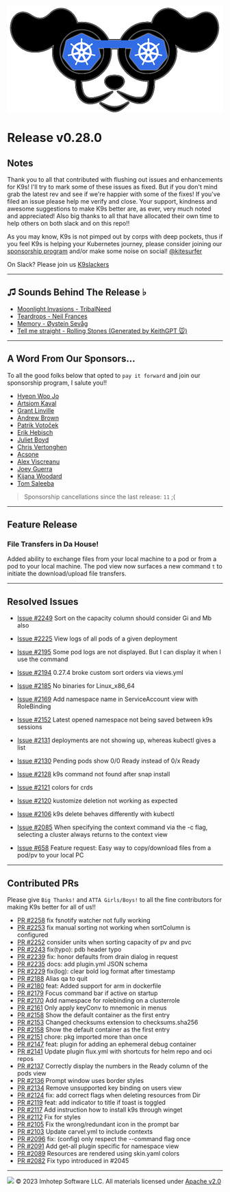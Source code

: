 <img src="https://raw.githubusercontent.com/derailed/k9s/master/assets/k9s.png" align="center" width="800" height="auto"/>

# Release v0.28.0

## Notes

Thank you to all that contributed with flushing out issues and enhancements for K9s! I'll try to mark some of these issues as fixed. But if you don't mind grab the latest rev and see if we're happier with some of the fixes! If you've filed an issue please help me verify and close. Your support, kindness and awesome suggestions to make K9s better are, as ever, very much noted and appreciated! Also big thanks to all that have allocated their own time to help others on both slack and on this repo!!

As you may know, K9s is not pimped out by corps with deep pockets, thus if you feel K9s is helping your Kubernetes journey, please consider joining our [sponsorship program](https://github.com/sponsors/derailed) and/or make some noise on social! [@kitesurfer](https://twitter.com/kitesurfer)

On Slack? Please join us [K9slackers](https://join.slack.com/t/k9sers/shared_invite/enQtOTA5MDEyNzI5MTU0LWQ1ZGI3MzliYzZhZWEyNzYxYzA3NjE0YTk1YmFmNzViZjIyNzhkZGI0MmJjYzhlNjdlMGJhYzE2ZGU1NjkyNTM)

---

## ♫ Sounds Behind The Release ♭

* [Moonlight Invasions - TribalNeed](https://www.youtube.com/watch?v=mJBnMSNIJL4&list=RDmJBnMSNIJL4&start_radio=1)
* [Teardrops - Neil Frances](https://www.youtube.com/watch?v=823_KoZr4mo)
* [Memory - Øystein Sevåg](https://www.youtube.com/watch?v=GKEM6lgkogY)
* [Tell me straight - Rolling Stones (Generated by KeithGPT 🐭)](https://www.youtube.com/watch?v=YxcxLi-Ld3E)

---

## A Word From Our Sponsors...

To all the good folks below that opted to `pay it forward` and join our sponsorship program, I salute you!!

* [Hyeon Woo Jo](https://github.com/dokdo2013)
* [Artsiom Kaval](https://github.com/lezeroq)
* [Grant Linville](https://github.com/g-linville)
* [Andrew Brown](https://github.com/andrew-werdna)
* [Patrik Votoček](https://github.com/Vrtak-CZ)
* [Erik Hebisch](https://github.com/flegelleicht)
* [Juliet Boyd](https://github.com/julietrb1)
* [Chris Vertonghen](https://github.com/chrisv)
* [Acsone](https://github.com/acsone)
* [Alex Viscreanu](https://github.com/aexvir)
* [Joey Guerra](https://github.com/joeyguerra)
* [Kijana Woodard](https://github.com/kijanawoodard)
* [Tom Saleeba](https://github.com/tomsaleeba)

> Sponsorship cancellations since the last release: `11` ;(

---

## Feature Release

### File Transfers in Da House!

Added ability to exchange files from your local machine to a pod or from a pod to your local machine. The pod view now surfaces a new command `t` to initiate the download/upload file transfers.

---

## Resolved Issues

* [Issue #2249](https://github.com/derailed/k9s/issues/2249) Sort on the capacity column should consider Gi and Mb also
* [Issue #2225](https://github.com/derailed/k9s/issues/2225) View logs of all pods of a given deployment
* [Issue #2195](https://github.com/derailed/k9s/issues/2195) Some pod logs are not displayed. But I can display it when I use the command

* [Issue #2194](https://github.com/derailed/k9s/issues/2194) 0.27.4 broke custom sort orders via views.yml
* [Issue #2185](https://github.com/derailed/k9s/issues/2185) No binaries for Linux_x86_64
* [Issue #2169](https://github.com/derailed/k9s/issues/2169) Add namespace name in ServiceAccount view with RoleBinding
* [Issue #2152](https://github.com/derailed/k9s/issues/2152) Latest opened namespace not being saved between k9s sessions
* [Issue #2131](https://github.com/derailed/k9s/issues/2131) deployments are not showing up, whereas kubectl gives a list
* [Issue #2130](https://github.com/derailed/k9s/issues/2130) Pending pods show 0/0 Ready instead of 0/x Ready
* [Issue #2128](https://github.com/derailed/k9s/issues/2128) k9s command not found after snap install
* [Issue #2121](https://github.com/derailed/k9s/issues/2121) colors for crds
* [Issue #2120](https://github.com/derailed/k9s/issues/2120) kustomize deletion not working as expected
* [Issue #2106](https://github.com/derailed/k9s/issues/2106) k9s delete behaves differently with kubectl
* [Issue #2085](https://github.com/derailed/k9s/issues/2085) When specifying the context command via the -c flag, selecting a cluster always returns to the context view
* [Issue #658](https://github.com/derailed/k9s/issues/658) Feature request: Easy way to copy/download files from a pod/pv to your local PC

---

## Contributed PRs

Please give `Big Thanks!` and `ATTA Girls/Boys!` to all the fine contributors for making K9s better for all of us!!

* [PR #2258](https://github.com/derailed/k9s/pull/2258) fix fsnotify watcher not fully working
* [PR #2253](https://github.com/derailed/k9s/pull/2253) fix manual sorting not working when sortColumn is configured
* [PR #2252](https://github.com/derailed/k9s/pull/2252) consider units when sorting capacity of pv and pvc
* [PR #2243](https://github.com/derailed/k9s/pull/2243) fix(typo): pdb header typo
* [PR #2239](https://github.com/derailed/k9s/pull/2239) fix: honor defaults from drain dialog in request
* [PR #2235](https://github.com/derailed/k9s/pull/2235) docs: add plugin.yml JSON schema
* [PR #2229](https://github.com/derailed/k9s/pull/2229) fix(log): clear bold log format after timestamp
* [PR #2188](https://github.com/derailed/k9s/pull/2188) Alias qa to quit
* [PR #2180](https://github.com/derailed/k9s/pull/2180) feat: Added support for arm in dockerfile
* [PR #2179](https://github.com/derailed/k9s/pull/2179) Focus command bar if active on startup
* [PR #2170](https://github.com/derailed/k9s/pull/2170) Add namespace for rolebinding on a clusterrole
* [PR #2161](https://github.com/derailed/k9s/pull/2161) Only apply keyConv to mnemonic in menus
* [PR #2158](https://github.com/derailed/k9s/pull/2158) Show the default container as the first entry
* [PR #2153](https://github.com/derailed/k9s/pull/2153) Changed checksums extension to checksums.sha256
* [PR #2158](https://github.com/derailed/k9s/pull/2158) Show the default container as the first entry
* [PR #2151](https://github.com/derailed/k9s/pull/2151) chore: pkg imported more than once
* [PR #2147](https://github.com/derailed/k9s/pull/2147) feat: plugin for adding an ephemeral debug container
* [PR #2141](https://github.com/derailed/k9s/pull/2141) Update plugin flux.yml with shortcuts for helm repo and oci repos
* [PR #2137](https://github.com/derailed/k9s/pull/2137) Correctly display the numbers in the Ready column of the pods view
* [PR #2136](https://github.com/derailed/k9s/pull/2136) Prompt window uses border styles
* [PR #2134](https://github.com/derailed/k9s/pull/2134) Remove unsupported key binding on users view
* [PR #2124](https://github.com/derailed/k9s/pull/2124) fix: add correct flags when deleting resources from Dir
* [PR #2119](https://github.com/derailed/k9s/pull/2119) feat: add indicator to title if toast is toggled
* [PR #2117](https://github.com/derailed/k9s/pull/2117) Add instruction how to install k9s through winget
* [PR #2112](https://github.com/derailed/k9s/pull/2112) Fix for styles
* [PR #2105](https://github.com/derailed/k9s/pull/2105) Fix the wrong/redundant icon in the prompt bar
* [PR #2103](https://github.com/derailed/k9s/pull/2103) Update carvel.yml to include contexts
* [PR #2096](https://github.com/derailed/k9s/pull/2096) fix: (config) only respect the --command flag once
* [PR #2091](https://github.com/derailed/k9s/pull/2091) Add get-all plugin specific for namespace view
* [PR #2089](https://github.com/derailed/k9s/pull/2089) Resources are rendered using skin.yaml colors
* [PR #2082](https://github.com/derailed/k9s/pull/2082) Fix typo introduced in #2045

---

<img src="https://raw.githubusercontent.com/derailed/k9s/master/assets/imhotep_logo.png" width="32" height="auto"/> © 2023 Imhotep Software LLC. All materials licensed under [Apache v2.0](http://www.apache.org/licenses/LICENSE-2.0)
